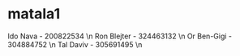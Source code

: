 # matala1

Ido Nava - 200822534 \n
Ron Blejter - 324463132 \n
Or Ben-Gigi - 304884752 \n
Tal Daviv - 305691495 \n
